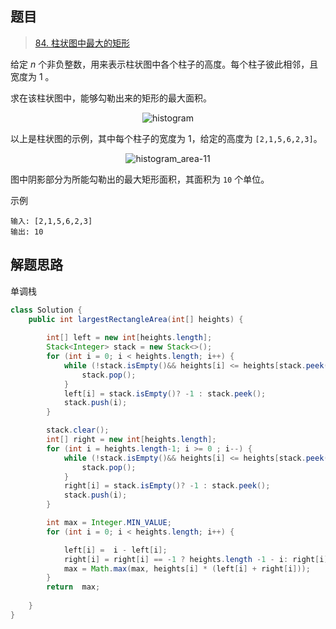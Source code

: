 ## 题目

> [84. 柱状图中最大的矩形](https://leetcode-cn.com/problems/largest-rectangle-in-histogram/)

给定 *n* 个非负整数，用来表示柱状图中各个柱子的高度。每个柱子彼此相邻，且宽度为 1 。

求在该柱状图中，能够勾勒出来的矩形的最大面积。

<center><img src="https://ning-wang.oss-cn-beijing.aliyuncs.com/blog-images/20210508110057.png" alt="histogram"  /></center>

以上是柱状图的示例，其中每个柱子的宽度为 1，给定的高度为 `[2,1,5,6,2,3]`。

<center><img src="https://ning-wang.oss-cn-beijing.aliyuncs.com/blog-images/histogram_area-11.png" alt="histogram_area-11"  /></center>

图中阴影部分为所能勾勒出的最大矩形面积，其面积为 `10` 个单位。

示例 

```
输入: [2,1,5,6,2,3]
输出: 10
```

## 解题思路

单调栈

```java
class Solution {
    public int largestRectangleArea(int[] heights) {
        
        int[] left = new int[heights.length];
        Stack<Integer> stack = new Stack<>();
        for (int i = 0; i < heights.length; i++) {
            while (!stack.isEmpty()&& heights[i] <= heights[stack.peek()]){
                stack.pop();
            }
            left[i] = stack.isEmpty()? -1 : stack.peek();
            stack.push(i);
        }

        stack.clear();
        int[] right = new int[heights.length];
        for (int i = heights.length-1; i >= 0 ; i--) {
            while (!stack.isEmpty()&& heights[i] <= heights[stack.peek()]){
                stack.pop();
            }
            right[i] = stack.isEmpty()? -1 : stack.peek();
            stack.push(i);
        }

        int max = Integer.MIN_VALUE;
        for (int i = 0; i < heights.length; i++) {

            left[i] =  i - left[i];
            right[i] = right[i] == -1 ? heights.length -1 - i: right[i] - i -1;
            max = Math.max(max, heights[i] * (left[i] + right[i]));
        }
        return  max;
        
    }
}
```

